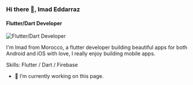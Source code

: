 ### Hi there 👋, Imad Eddarraz
#### Flutter/Dart Developer
![Flutter/Dart Developer](g)

I'm Imad from Morocco, a flutter developer building beautiful apps for both Android and iOS with love, I really enjoy building mobile apps.

Skills: Flutter / Dart / Firebase 

- 🔭 I’m currently working on this page. 





